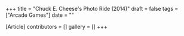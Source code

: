 +++
title = "Chuck E. Cheese's Photo Ride (2014)"
draft = false
tags = ["Arcade Games"]
date = ""

[Article]
contributors = []
gallery = []
+++
